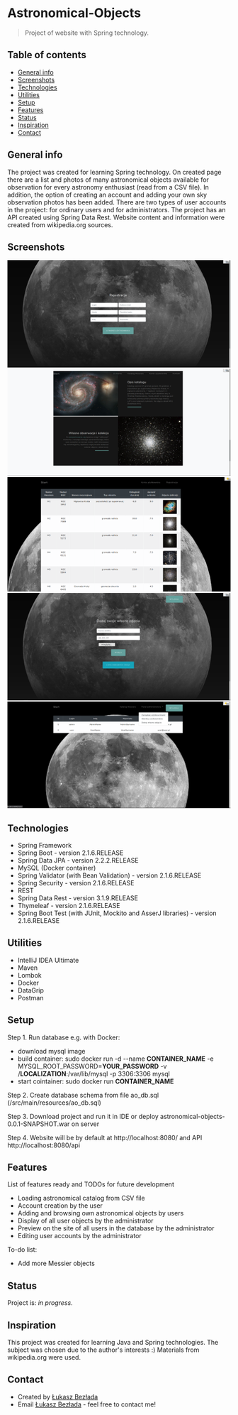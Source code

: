 # Astronomical-Objects
> Project of website with Spring technology.

## Table of contents
* [General info](#general-info)
* [Screenshots](#screenshots)
* [Technologies](#technologies)
* [Utilities](#utilities)
* [Setup](#setup)
* [Features](#features)
* [Status](#status)
* [Inspiration](#inspiration)
* [Contact](#contact)

## General info
The project was created for learning Spring technology.
On created page there are a list and photos of many astronomical objects available for observation for every astronomy enthusiast (read from a CSV file).
In addition, the option of creating an account and adding your own sky observation photos has been added. There are two types of user accounts in the project: for ordinary users and for administrators.
The project has an API created using Spring Data Rest.
Website content and information were created from wikipedia.org sources.


## Screenshots
![](./src/main/resources/static/img/readme/registration.png)
![](./src/main/resources/static/img/readme/main2.png)
![](./src/main/resources/static/img/readme/messier.png)
![](./src/main/resources/static/img/readme/addobject.png)
![](./src/main/resources/static/img/readme/userslist.png)

## Technologies
* Spring Framework
* Spring Boot - version 2.1.6.RELEASE
* Spring Data JPA - version 2.2.2.RELEASE
* MySQL (Docker container)
* Spring Validator (with Bean Validation) - version 2.1.6.RELEASE
* Spring Security - version 2.1.6.RELEASE
* REST
* Spring Data Rest - version 3.1.9.RELEASE
* Thymeleaf - version 2.1.6.RELEASE
* Spring Boot Test (with JUnit, Mockito and AsserJ libraries) - version 2.1.6.RELEASE

## Utilities
* IntelliJ IDEA Ultimate
* Maven
* Lombok
* Docker
* DataGrip
* Postman

## Setup
Step 1. Run database e.g. with Docker:
 - download mysql image
 - build container: sudo docker run -d --name **CONTAINER_NAME** -e MYSQL_ROOT_PASSWORD=**YOUR_PASSWORD** -v /**LOCALIZATION**:/var/lib/mysql -p 3306:3306 mysql
 - start cointainer: sudo docker run **CONTAINER_NAME**

Step 2. Create database schema from file ao_db.sql (/src/main/resources/ao_db.sql)

Step 3. Download project and run it in IDE or deploy astronomical-objects-0.0.1-SNAPSHOT.war on server

Step 4. Website will be by default at http://localhost:8080/ and API http://localhost:8080/api

## Features
List of features ready and TODOs for future development
* Loading astronomical catalog from CSV file
* Account creation by the user
* Adding and browsing own astronomical objects by users
* Display of all user objects by the administrator
* Preview on the site of all users in the database by the administrator
* Editing user accounts by the administrator

To-do list:
* Add more Messier objects

## Status
Project is: _in progress_.

## Inspiration
This project was created for learning Java and Spring technologies. The subject was chosen due to the author's interests :) Materials from wikipedia.org were used.

## Contact
- Created by [Łukasz Bezłada](https://www.linkedin.com/in/lukaszbezlada/)
- Email [Łukasz Bezłada](mailto:lukaszbezlada@interia.pl) - feel free to contact me!
